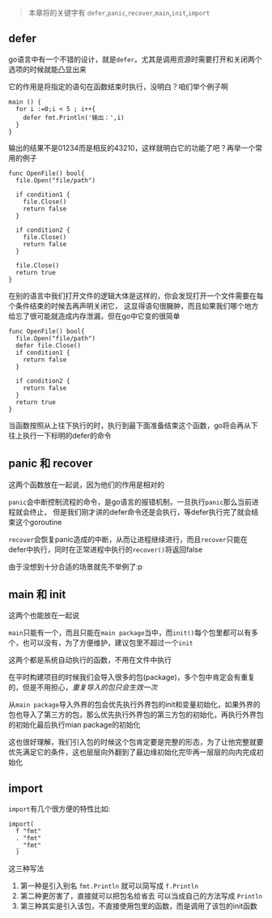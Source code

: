 >本章将的关键字有 `defer`,`panic`,`recover`,`main`,`init`,`import`

## defer
go语言中有一个不错的设计，就是`defer`。尤其是调用资源时需要打开和关闭两个选项的时候就能凸显出来

它的作用是将指定的语句在函数结束时执行，没明白？咱们举个例子啊
```
main () {
  for i :=0;i < 5 ; i++{
    defer fmt.Println('输出：',i)
  }
}
```
输出的结果不是01234而是相反的43210，这样就明白它的功能了吧？再举一个常用的例子
```
func OpenFile() bool{
  file.Open("file/path")

  if condition1 {
    file.Close()
    return false
  }

  if condition2 {
    file.Close()
    return false
  }

  file.Close()
  return true
}
```
在别的语言中我们打开文件的逻辑大体是这样的，你会发现打开一个文件需要在每个条件结束的时候去再声明关闭它，
这显得语句很臃肿，而且如果我们哪个地方给忘了很可能就造成内存泄漏，但在go中它变的很简单
```
func OpenFile() bool{
  file.Open("file/path")
  defer file.Close()
  if condition1 {
    return false
  }

  if condition2 {
    return false
  }
  return true
}
```
当函数按照从上往下执行的时，执行到最下面准备结束这个函数，go将会再从下往上执行一下标明的defer的命令


## panic 和 recover
这两个函数放在一起说，因为他们的作用是相对的

`panic`会中断控制流程的命令，是go语言的报错机制，一旦执行`panic`那么当前进程就会终止，
但是我们刚才讲的defer命令还是会执行，等defer执行完了就会结束这个goroutine

`recover`会恢复panic造成的中断，从而让进程继续进行，而且`recover`只能在defer中执行，同时在正常进程中执行的`recover()`将返回false

由于没想到十分合适的场景就先不举例了:p

## main 和 init
这两个也能放在一起说

`main`只能有一个，而且只能在`main package`当中，而`init()`每个包里都可以有多个，也可以没有，为了方便维护，建议包里不超过一个`init`

这两个都是系统自动执行的函数，不用在文件中执行

在平时构建项目的时候我们会导入很多的包(package)，多个包中肯定会有重复的，但是不用担心，*重复导入的包只会生效一次*

从`main package`导入外界的包会优先执行外界包的init和变量初始化，如果外界的包也导入了第三方的包，那么优先执行外界包的第三方包的初始化，再执行外界包的初始化最后执行mian package的初始化

这也很好理解，我们引入包的时候这个包肯定要是完整的形态，为了让他完整就要优先满足它的条件，这也层层向外翻到了最边缘初始化完毕再一层层的向内完成初始化

## import

`import`有几个很方便的特性比如:
```
import(
  f "fmt"
  . "fmt"
  _ "fmt"
  )
```
这三种写法
1. 第一种是引入别名  `fmt.Println` 就可以简写成 `f.Println`
2. 第二种更厉害了，直接就可以把包名给省去 可以当成自己的方法写成 `Println`
3. 第三种其实是引入该包，不直接使用包里的函数，而是调用了该包的init函数
